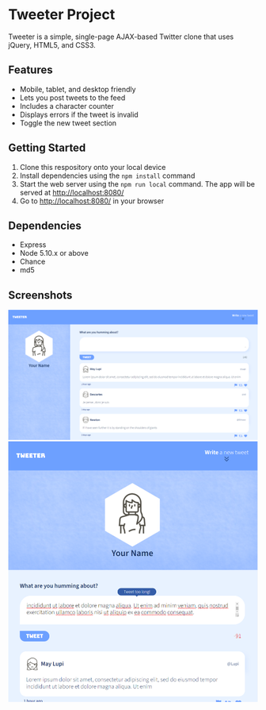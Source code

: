 # Tweeter Project

Tweeter is a simple, single-page AJAX-based Twitter clone that uses jQuery, HTML5, and CSS3.

## Features
- Mobile, tablet, and desktop friendly
- Lets you post tweets to the feed
- Includes a character counter
- Displays errors if the tweet is invalid
- Toggle the new tweet section

## Getting Started

1. Clone this respository onto your local device
2. Install dependencies using the `npm install` command
3. Start the web server using the `npm run local` command. The app will be served at <http://localhost:8080/>
4. Go to <http://localhost:8080/> in your browser

## Dependencies

- Express
- Node 5.10.x or above
- Chance
- md5

## Screenshots
!["Screenshot of Tweeter desktop view"](https://github.com/Devvaru/tweeter/blob/master/docs/tweeter_desktop.png)
!["Screenshot of Tweeter tablet view with error display"](https://github.com/Devvaru/tweeter/blob/master/docs/tweeter_tablet.png)